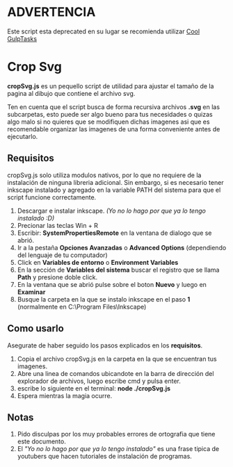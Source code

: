 # ADVERTENCIA
Este script esta deprecated en su lugar se recomienda utilizar [Cool GulpTasks](https://github.com/AndresCasta/mind-wizard/tree/master/automation/Cool%20GulpTasks)

# Crop Svg
**cropSvg.js** es un pequello script de utilidad para ajustar el tamaño de la pagina al dibujo que contiene el archivo svg.

Ten en cuenta que el script busca de forma recursiva archivos **.svg** en las subcarpetas, esto puede ser algo bueno para tus necesidades o quizas algo malo si no quieres que se modifiquen dichas imagenes asi que es recomendable organizar las imagenes de una forma conveniente antes de ejecutarlo.

## Requisitos
cropSvg.js solo utiliza modulos nativos, por lo que no requiere de la instalación de ninguna libreria adicional. Sin embargo, si es necesario tener inkscape instalado y agregado en la variable PATH del sistema para que el script funcione correctamente.

1. Descargar e instalar inkscape. *(Yo no lo hago por que ya lo tengo instalado :D)*
2. Precionar las teclas Win + R
3. Escribir: **SystemPropertiesRemote** en la ventana de dialogo que se abrió.
4. Ir a la pestaña **Opciones Avanzadas** o **Advanced Options** (dependiendo del lenguaje de tu computador)
5. Click en **Variables de entorno** o **Environment Variables**
6. En la sección de **Variables del sistema** buscar el registro que se llama **Path** y presione doble click.
7. En la ventana que se abrió pulse sobre el boton **Nuevo** y luego en **Examinar**
8. Busque la carpeta en la que se instalo inkscape en el paso **1** (normalmente en C:\Program Files\Inkscape)

## Como usarlo
Asegurate de haber seguido los pasos explicados en los **requisitos**.

1. Copia el archivo cropSvg.js en la carpeta en la que se encuentran tus imagenes.
2. Abre una linea de comandos ubicandote en la barra de dirección del explorador de archivos, luego escribe cmd y pulsa enter.
3. escribe lo siguiente en el terminal: **node ./cropSvg.js**
4. Espera mientras la magia ocurre.

## Notas
1. Pido disculpas por los muy probables errores de ortografia que tiene este documento.
2. El *"Yo no lo hago por que ya lo tengo instalado"* es una frase tipica de youtubers que hacen tutoriales de instalación de programas.
